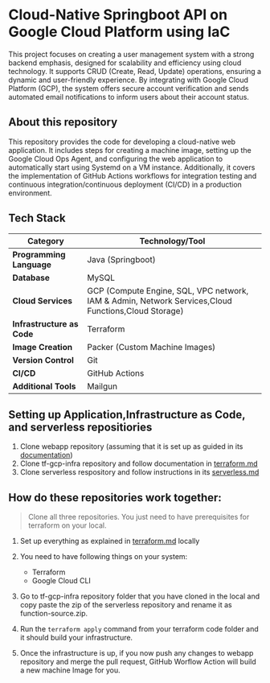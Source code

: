 # Cloud-Native Springboot API on Google Cloud Platform using IaC
This project focuses on creating a user management system with a strong backend emphasis, designed for scalability and efficiency using cloud technology. It supports CRUD (Create, Read, Update) operations, ensuring a dynamic and user-friendly experience. By integrating with Google Cloud Platform (GCP), the system offers secure account verification and sends automated email notifications to inform users about their account status.

## About this repository

This repository provides the code for developing a cloud-native web application. It includes steps for creating a machine image, setting up the Google Cloud Ops Agent, and configuring the web application to automatically start using Systemd on a VM instance. Additionally, it covers the implementation of GitHub Actions workflows for integration testing and continuous integration/continuous deployment (CI/CD) in a production environment.

## Tech Stack

| **Category**                 | **Technology/Tool**                                     |
|------------------------------|---------------------------------------------------------|
| **Programming Language**     | Java (Springboot)                                       |
| **Database**                 | MySQL                                              |
| **Cloud Services**           | GCP (Compute Engine, SQL, VPC network, IAM & Admin, Network Services,Cloud Functions,Cloud Storage) |
| **Infrastructure as Code**   | Terraform                                                  |
| **Image Creation**           | Packer (Custom Machine Images)                                     |
| **Version Control**          | Git                                                     |
| **CI/CD**                    | GitHub Actions                                          |
| **Additional Tools**         | Mailgun                     |

## Setting up Application,Infrastructure as Code, and serverless repositiories
1. Clone webapp repository (assuming that it is set up as guided in its [documentation](./webapp.md))
2. Clone tf-gcp-infra repository and follow documentation in [terraform.md](https://github.com/CSYE6225VaishnaviMantri/tf-gcp-infra.git)
3. Clone serverless respository and follow instructions in its [serverless.md](https://github.com/CSYE6225VaishnaviMantri/serverless.git)

## How do these repositories work together:
> Clone all three repositories. You just need to have prerequisites for terraform on your local.

1. Set up everything as explained in [terraform.md](https://github.com/CSYE6225VaishnaviMantri/tf-gcp-infra.git) locally
2. You need to have following things on your system:
     - Terraform
     - Google Cloud CLI
3. Go to tf-gcp-infra repository folder that you have cloned in the local and copy paste the zip of the serverless repository and rename it as function-source.zip.

4. Run the `terraform apply` command from your terraform code folder and it should build your infrastructure.

5. Once the infrastructure is up, if you now push any changes to webapp repository and merge the pull request, GitHub Worflow Action will build a new machine Image for you.

